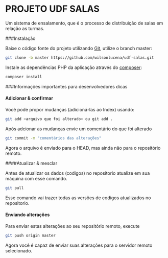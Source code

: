 # PROJETO UDF SALAS
Um sistema de ensalamento, que é o processo de distribuição de salas em relação as turmas.

###Instalação

Baixe o código fonte do projeto utilizando [Git](https://git-scm.com/), utilize o branch master:

```bash
git clone -b master https://github.com/wilsonlucena/udf-salas.git
```

Instale as dependências PHP da aplicação através do [composer](https://getcomposer.org/):

```bash
composer install
```

###Informações importantes para desenvolvedores dicas

#### Adicionar & confirmar
Você pode propor mudanças (adicioná-las ao Index) usando:

```bash
git add <arquivo que foi alterado> ou git add .
```
Após adcionar as mudanças envie um comentário do que foi alterado

```bash
git commit -m "comentários das alterações"
```
Agora o arquivo é enviado para o HEAD, mas ainda não para o repositório remoto.

####Atualizar & mesclar

Antes de atualizar os dados (codigos) no repositorio atualize em sua máquina com esse comando.

```bash
git pull

```
Esse comando vai trazer todas as versões de codigos atualizados no repositorio.

#### Enviando alterações

Para enviar estas alterações ao seu repositório remoto, execute

```bash
git push origin master
```
Agora você é capaz de enviar suas alterações para o servidor remoto selecionado.
